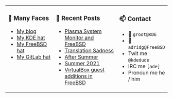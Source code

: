 
<table><tr>
  
<td valign="top" width="30%">
  
### 🙋 Many Faces

- [My blog](https://euroquis.nl/bobulate/)
- [My KDE hat](https://invent.kde.org/adridg)
- [My FreeBSD hat](https://wiki.freebsd.org/AdriaanDeGroot)
- [My GitLab hat](https://gitlab.com/adriaandegroot)
</td>

<td valign="top" width="40%">
  
### 💬 Recent Posts

<!-- BLOG-POST-LIST:START -->
- [Plasma System Monitor and FreeBSD](https://euroquis.nl//kde/2021/09/15/systemmonitor.html)
- [Translation Sadness](https://euroquis.nl//calamares/2021/09/13/translation.html)
- [After Summer](https://euroquis.nl//blabla/2021/08/30/after.html)
- [Summer 2021](https://euroquis.nl//blabla/2021/08/18/summer.html)
- [VirtualBox guest additions in FreeBSD](https://euroquis.nl//kde/2021/07/17/guest.html)
<!-- BLOG-POST-LIST:END -->
</td>

<td valign="top" width="30%">
  
### 📫 Contact

- 📧 `groot@KDE`
- 📧 `adridg@FreeBSD`
- Twit me `@kdedude`
- IRC me `[ade]`
- Pronoun me he / him
</td>

</tr></table>
